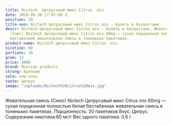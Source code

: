 ```yaml
---
title: Nictech  Цитрусовый микс Citrus  mix
date: 2020-06-30 17:07:00 Z
position: 20
title-seo: Nictech Цитрусовый микс Citrus mix - Купить в Казахстане
descr: Nictech Цитрусовый микс Citrus mix - Купить в Казахстане, Жевательная смесь
  (Снюс) Nictech Цитрусовый микс Citrus mix 60mg — сухая порционная полностью белая
  бестабачная жевательная смесь в тоненьких пакетиках.
product-name: Nictech Цитрусовый микс Citrus  mix
nicotine: 60
portions: 20
gram: 12
price: 2000
brand: Russian products
strong: Крепкий
sale: new-snus
taste: Цитрус
image: "/uploads/Nictech%20citrus%20mix.jpg"
---
```


Жевательная смесь (Снюс) Nictech Цитрусовый микс Citrus mix 60mg — сухая порционная полностью белая бестабачная жевательная смесь в тоненьких пакетиках.
Порционность: 20 пакетиков
Вкус: Цитрус
Содержание никотина:60 мг/г
Вес одного пакетика: 0,6 г